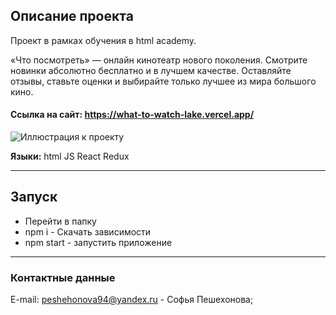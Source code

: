 ## Описание проекта
Проект в рамках обучения в html academy.

«Что посмотреть» — онлайн кинотеатр нового поколения. Смотрите новинки абсолютно бесплатно и в лучшем качестве. Оставляйте отзывы, ставьте оценки и выбирайте только лучшее из мира большого кино.

#### Ссылка на сайт: https://what-to-watch-lake.vercel.app/
 
![Иллюстрация к проекту](https://up.htmlacademy.ru/assets/intensives/react/12/projects/what-to-watch/image.jpg?v=202306260501)

 
**Языки:** html JS React Redux
***
 ## Запуск
 - Перейти в папку
 - npm i - Скачать зависимости
 - npm start - запустить приложение
***

### Контактные данные
E-mail: peshehonova94@yandex.ru - Софья Пешехонова;
